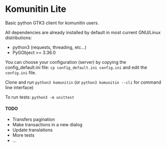 # Komunitin Lite

Basic python GTK3 client for komunitin users.

All dependencies are already installed by default in most current GNU/Linux distributions:
- python3 (requests, threading, etc...)
- PyGObject >= 3.36.0

You can choose your configuration (server) by copying the config_default.ini file: 
    `cp config_default.ini config.ini`
and edit the `config.ini` file.

Clone and run `python3 komunitin` 
(or `python3 komunitin --cli` for command line interface)

To run tests: `python3 -m unittest`

#### TODO
- Transfers pagination
- Make transactions in a new dialog
- Update translations
- More tests
- ... 

